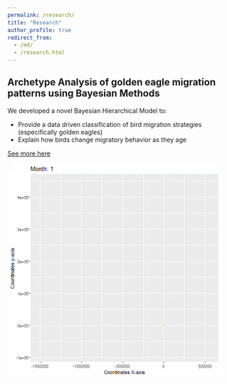 ```yaml
---
permalink: /research/
title: "Research"
author_profile: true
redirect_from: 
  - /md/
  - /research.html
---
```



## Archetype Analysis of golden eagle migration patterns using Bayesian Methods

We developed a novel Bayesian Hierarchical Model to: 
* Provide a data driven classification of bird migration strategies (especifically golden eagles)
* Explain how birds change migratory behavior as they age

[See more here](http://abraham-arbelaez.github.io/files/CV.pdf)

<img src='/images/goldeneagle.gif'>




